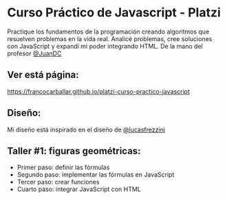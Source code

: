 # Curso Práctico de Javascript - Platzi

Practique los fundamentos de la programación creando algoritmos que resuelven problemas en la vida real. Analicé problemas, cree soluciones con JavaScript y expandí mi poder integrando HTML. De la mano del profesor [@JuanDC](https://github.com/juandc)

## Ver está página: 

https://francocarballar.github.io/platzi-curso-practico-javascript

## Diseño:

Mi diseño está inspirado en el diseño de [@lucasfrezzini](https://github.com/lucasfrezzini)
## Taller #1: figuras geométricas:

- Primer paso: definir las fórmulas
- Segundo paso: implementar las fórmulas en JavaScript
- Tercer paso: crear funciones
- Cuarto paso: integrar JavaScript con HTML